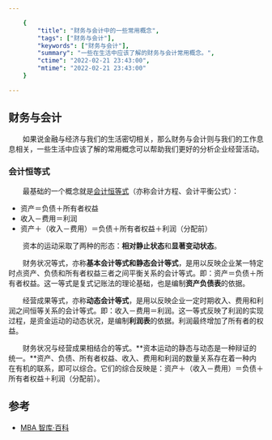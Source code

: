 ```yaml
---

    {
        "title": "财务与会计中的一些常用概念",
        "tags": ["财务与会计"],
        "keywords": ["财务与会计"],
        "summary": "一些在生活中应该了解的财务与会计常用概念。",
        "ctime": "2022-02-21 23:43:00",
        "mtime": "2022-02-21 23:43:00"
    }

---
```


## 财务与会计

　　如果说金融与经济与我们的生活密切相关，那么财务与会计则与我们的工作息息相关，一些生活中应该了解的常用概念可以帮助我们更好的分析企业经营活动。
  
### 会计恒等式

　　最基础的一个概念就是[会计恒等式](https://wiki.mbalib.com/wiki/%E4%BC%9A%E8%AE%A1%E7%AD%89%E5%BC%8F)（亦称会计方程、会计平衡公式）：
  
  - 资产＝负债＋所有者权益
  - 收入－费用＝利润
  - 资产＋（收入－费用）＝负债＋所有者权益＋利润（分配前）

　　资本的运动采取了两种的形态：**相对静止状态**和**显著变动状态**。
  
　　财务状况等式，亦称**基本会计等式和静态会计等式**，是用以反映企业某一特定时点资产、负债和所有者权益三者之间平衡关系的会计等式。即：资产＝负债＋所有者权益。这一等式是复式记账法的理论基础，也是编制**资产负债表**的依据。

　　经营成果等式，亦称**动态会计等式**，是用以反映企业一定时期收入、费用和利润之间恒等关系的会计等式。即：收入－费用＝利润。这一等式反映了利润的实现过程，是资金运动的动态状况，是编制**利润表**的依据。利润最终增加了所有者的权益。

　　财务状况与经营成果相结合的等式。**资本运动的静态与动态是一种辩证的统一。**资产、负债、所有者权益、收入、费用和利润的数量关系存在着一种内在有机的联系，即可以综合。它们的综合反映是：资产＋（收入－费用）＝负债＋所有者权益＋利润（分配前）。

## 参考
- [MBA 智库·百科](https://wiki.mbalib.com/wiki/)